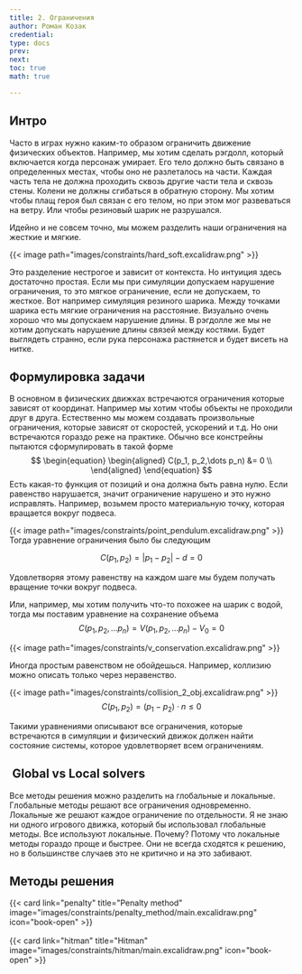 ```yaml
---
title: 2. Ограничения
author: Роман Козак
credential:
type: docs
prev: 
next: 
toc: true
math: true

---
```


## Интро

Часто в играх нужно каким-то образом ограничить движение физических объектов. 
Например, мы хотим сделать рэгдолл, который включается когда персонаж умирает.
Его тело должно быть связано в определенных местах, чтобы оно не разлеталось на части. Каждая часть тела не должна проходить сквозь другие части тела и сквозь стены. Колени не должны сгибаться в обратную сторону.
Мы хотим чтобы плащ героя был связан с его телом, но при этом мог развеваться на ветру.
Или чтобы резиновый шарик не разрушался. 

Идейно и не совсем точно, мы можем разделить наши ограничения на жесткие и мягкие.

{{< image  path="images/constraints/hard_soft.excalidraw.png" >}}

Это разделение нестрогое и зависит от контекста. Но интуиция здесь достаточно простая. Если мы при симуляции допускаем нарушение ограничения, то это мягкое ограничение, если не допускаем, то жесткое.
Вот например симуляция резиного шарика. Между точками шарика есть мягкие ограничения на расстояние. Визуально очень хорошо что мы допускаем нарушение длины. В рэгдолле же мы не хотим допускать нарушение длины связей между костями. Будет выглядеть странно, если рука персонажа растянется и будет висеть на нитке.

## Формулировка задачи

В основном в физических движках встречаются ограничения которые зависят от координат. Например мы хотим чтобы объекты не проходили друг в друга. Естественно мы можем создавать произвольные ограничения, которые зависят от скоростей, ускорений и т.д. Но они встречаются гораздо реже на практике.
Обычно все констрейны пытаются сформулировать в такой форме
$$
\begin{equation}
\begin{aligned}
C(p_1, p_2,\dots p_n) &= 0 \\
\end{aligned}
\end{equation}
$$
Есть какая-то функция от позиций и она должна быть равна нулю. Если равенство нарушается, значит ограничение нарушено и это нужно исправлять. 
Например, возьмем просто материальную точку, которая вращается вокруг подвеса.

{{< image  path="images/constraints/point_pendulum.excalidraw.png" >}}
Тогда уравнение ограничения было бы следующим

$$
C(p_1, p_2) = |p_1 - p_2| - d = 0
$$

Удовлетворяя этому равенству на каждом шаге мы будем получать вращение точки вокруг подвеса.

Или, например, мы хотим получить что-то похожее на шарик с водой, тогда мы поставим уравнение на сохранение объема
$$
C(p_1, p_2, \dots p_n) = V(p_1, p_2, \dots p_n) - V_0 = 0
$$

{{< image  path="images/constraints/v_conservation.excalidraw.png" >}}

Иногда простым равенством не обойдешься. Например, коллизию можно описать только через неравенство. 

{{< image  path="images/constraints/collision_2_obj.excalidraw.png" >}}
$$
C(p_1, p_2) = (p_1 - p_2)\cdot n \leq 0
$$


Такими уравнениями описывают все ограничения, которые встречаются в симуляции и физический движок должен найти состояние системы, которое удовлетворяет всем ограничениям.

##  Global vs Local solvers

Все методы решения можно разделить на глобальные и локальные. Глобальные методы решают все ограничения одновременно. Локальные же решают каждое ограничение по отдельности.
Я не знаю ни одного игрового движка, который бы использовал глобальные методы. Все используют локальные. Почему? Потому что локальные методы гораздо проще и быстрее. Они не всегда сходятся к решению, но в большинстве случаев это не критично и на это забивают.

## Методы решения

<p></p>
<div class="not-prose">
<div class="container">
<div class="row">
  <div class="col" style="margin-top: 3%;">
  {{< card link="penalty" title="Penalty method" image="images/constraints/penalty_method/main.excalidraw.png" icon="book-open" >}}
  </div>
  <div class="col" style="margin-top: 3%;">
  {{< card link="hitman" title="Hitman" image="images/constraints/hitman/main.excalidraw.png" icon="book-open" >}}
  </div>
</div>
</div>
</div>

